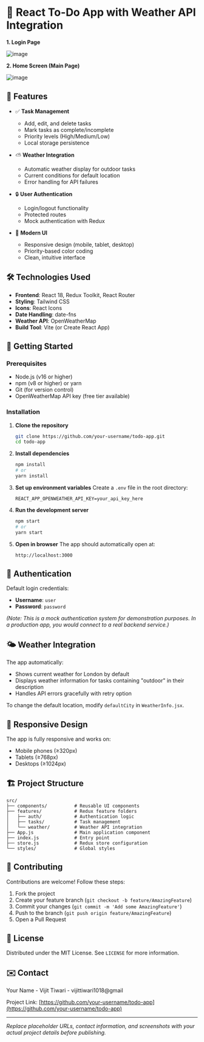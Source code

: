 # 📝 React To-Do App with Weather API Integration

**1. Login Page**

![image](https://github.com/user-attachments/assets/6dff7efc-af0a-4e7c-98ba-ebbb9c1f9141)


**2. Home Screen (Main Page)**

![image](https://github.com/user-attachments/assets/f14e1fe5-31ea-422e-915d-e8189c67194f)




## 🌟 Features

- ✅ **Task Management**
  - Add, edit, and delete tasks
  - Mark tasks as complete/incomplete
  - Priority levels (High/Medium/Low)
  - Local storage persistence

- ⛅ **Weather Integration**
  - Automatic weather display for outdoor tasks
  - Current conditions for default location
  - Error handling for API failures

- 🔒 **User Authentication**
  - Login/logout functionality
  - Protected routes
  - Mock authentication with Redux

- 🎨 **Modern UI**
  - Responsive design (mobile, tablet, desktop)
  - Priority-based color coding
  - Clean, intuitive interface

## 🛠️ Technologies Used

- **Frontend**: React 18, Redux Toolkit, React Router
- **Styling**: Tailwind CSS
- **Icons**: React Icons
- **Date Handling**: date-fns
- **Weather API**: OpenWeatherMap
- **Build Tool**: Vite (or Create React App)

## 🚀 Getting Started

### Prerequisites

- Node.js (v16 or higher)
- npm (v8 or higher) or yarn
- Git (for version control)
- OpenWeatherMap API key (free tier available)

### Installation

1. **Clone the repository**
   ```bash
   git clone https://github.com/your-username/todo-app.git
   cd todo-app
   ```

2. **Install dependencies**
   ```bash
   npm install
   # or
   yarn install
   ```

3. **Set up environment variables**
   Create a `.env` file in the root directory:
   ```env
   REACT_APP_OPENWEATHER_API_KEY=your_api_key_here
   ```

4. **Run the development server**
   ```bash
   npm start
   # or
   yarn start
   ```

5. **Open in browser**
   The app should automatically open at:
   ```
   http://localhost:3000
   ```

## 🔐 Authentication

Default login credentials:
- **Username**: `user`
- **Password**: `password`

*(Note: This is a mock authentication system for demonstration purposes. In a production app, you would connect to a real backend service.)*

## 🌤️ Weather Integration

The app automatically:
- Shows current weather for London by default
- Displays weather information for tasks containing "outdoor" in their description
- Handles API errors gracefully with retry option

To change the default location, modify `defaultCity` in `WeatherInfo.jsx`.

## 📱 Responsive Design

The app is fully responsive and works on:
- Mobile phones (≥320px)
- Tablets (≥768px)
- Desktops (≥1024px)

## 🏗️ Project Structure

```
src/
├── components/          # Reusable UI components
├── features/            # Redux feature folders
│   ├── auth/            # Authentication logic
│   ├── tasks/           # Task management
│   └── weather/         # Weather API integration
├── App.js               # Main application component
├── index.js             # Entry point
├── store.js             # Redux store configuration
└── styles/              # Global styles
```

## 🤝 Contributing

Contributions are welcome! Follow these steps:

1. Fork the project
2. Create your feature branch (`git checkout -b feature/AmazingFeature`)
3. Commit your changes (`git commit -m 'Add some AmazingFeature'`)
4. Push to the branch (`git push origin feature/AmazingFeature`)
5. Open a Pull Request

## 📜 License

Distributed under the MIT License. See `LICENSE` for more information.

## ✉️ Contact

Your Name - Vijit Tiwari - vijittiwari1018@gmail

Project Link: [https://github.com/your-username/todo-app](https://github.com/your-username/todo-app)

---

*Replace placeholder URLs, contact information, and screenshots with your actual project details before publishing.*
